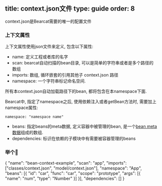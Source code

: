 title: context.json文件
type: guide
order: 8
---

context.json是Bearcat需要的唯一的配置文件

### 上下文属性

上下文属性使用json文件来定义, 包含以下属性:

* name: 定义工程或者库的名字  
* scan: bearcat自动扫描的bean目录, 可以是简单的字符串或者是多个路径的数组
* imports: 数组, 循环嵌套的引用其他子 context.json 路径  
* namespace: 一个字符串标记命名空间.

所有本context.json自动加载路径下的bean, 都将包含在本namespace下面.

Bearcat中, 指定了namespace之后, 使用依赖注入或者getBean方法时, 需要加上namespace属性: 

```
namespace: "namespace name"
```

* beans: 指定beans的meta数据, 定义容器中被管理的bean, 是一个[bean meta数据](/guide/magic-javaScript-objects-in-details.html#Bean_attribute)组成的数组.
* dependencies: 标识在依赖的子模块中有需要被容器管理的beans  



### 举个🌰

{
    "name": "bean-context-example",
    "scan": "app",
    "imports": ["classes/context.json", "model/context.json"],
    "namespace": "App",
    "beans": [{
        "id": "car",
        "func": "car",
        "scope": "prototype",
        "args": [{
            "name": "num",
            "type": "Number"
        }]
    }],
    "dependencies": []
}